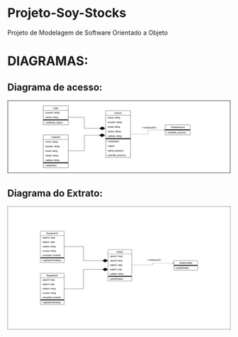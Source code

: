 # Projeto-Soy-Stocks
Projeto de Modelagem de Software Orientado a Objeto
# DIAGRAMAS:

## Diagrama de acesso:
![image](diagrama_acesso3.png)

## Diagrama do Extrato:
![image](diagrama_extrato.png)
